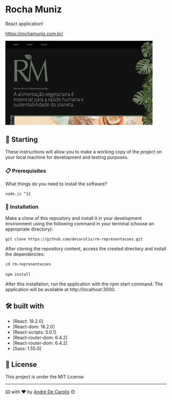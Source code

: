 # Rocha Muniz

React application!

https://rochamuniz.com.br/

<img src="./src/assets/img/tela.jpg" width="460">

## 🚀 Starting

These instructions will allow you to make a working copy of the project on your local machine for development and testing purposes.

### 📋 Prerequisites

What things do you need to install the software?

```
node.js ^12
```

### 🔧 Installation

Make a clone of this repository and install it in your development environment using the following command in your terminal (choose an appropriate directory):

```
git clone https://github.com/decarolis/rm-representacoes.git

```

After cloning the repository content, access the created directory and install the dependencies:

```
cd rm-representacoes

npm install
```

After this installation, run the application with the npm start command. The application will be available at http://localhost:3000.

## 🛠️ built with

- [React: 18.2.0]
- [React-dom: 18.2.0]
- [React-scripts: 5.0.1]
- [React-router-dom: 6.4.2]
- [React-router-dom: 6.4.2]
- [Sass: 1.55.0]

## 📄 License

This project is under the MIT License

---

⌨️ with ❤️ by [André De Carolis](https://github.com/decarolis) 😊
